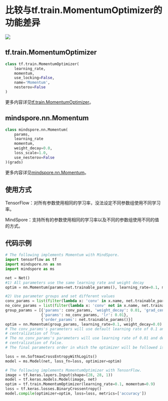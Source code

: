 # 比较与tf.train.MomentumOptimizer的功能差异

<a href="https://gitee.com/mindspore/docs/blob/r1.10/docs/mindspore/source_zh_cn/note/api_mapping/tensorflow_diff/Momentum.md" target="_blank"><img src="https://mindspore-website.obs.cn-north-4.myhuaweicloud.com/website-images/r1.9/resource/_static/logo_source.png"></a>

## tf.train.MomentumOptimizer

```python
class tf.train.MomentumOptimizer(
    learning_rate,
    momentum,
    use_locking=False,
    name='Momentum',
    nesterov=False
)
```

更多内容详见[tf.train.MomentumOptimizer](https://www.tensorflow.org/versions/r1.15/api_docs/python/tf/train/MomentumOptimizer)。

## mindspore.nn.Momentum

```python
class mindspore.nn.Momentum(
    params,
    learning_rate
    momentum,
    weight_decay=0.0,
    loss_scale=1.0,
    use_nesterov=False
)(grads)
```

更多内容详见[mindspore.nn.Momentum](https://mindspore.cn/docs/zh-CN/r1.10/api_python/nn/mindspore.nn.Momentum.html)。

## 使用方式

TensorFlow：对所有参数使用相同的学习率，没法设定不同参数组使用不同学习率。

MindSpore：支持所有的参数使用相同的学习率以及不同的参数组使用不同的值的方式。

## 代码示例

```python
# The following implements Momentum with MindSpore.
import tensorflow as tf
import mindspore.nn as nn
import mindspore as ms

net = Net()
#1) All parameters use the same learning rate and weight decay
optim = nn.Momentum(params=net.trainable_params(), learning_rate=0.1, momentum=0.9)

#2) Use parameter groups and set different values
conv_params = list(filter(lambda x: 'conv' in x.name, net.trainable_params()))
no_conv_params = list(filter(lambda x: 'conv' not in x.name, net.trainable_params()))
group_params = [{'params': conv_params, 'weight_decay': 0.01, 'grad_centralization':True},
                {'params': no_conv_params, 'lr': 0.01},
                {'order_params': net.trainable_params()}]
optim = nn.Momentum(group_params, learning_rate=0.1, weight_decay=0.0)
# The conv_params's parameters will use default learning rate of 0.1 and weight decay of 0.01 and grad
# centralization of True.
# The no_conv_params's parameters will use learning rate of 0.01 and default weight decay of 0.0 and grad
# centralization of False.
# The final parameters order in which the optimizer will be followed is the value of 'order_params'.

loss = nn.SoftmaxCrossEntropyWithLogits()
model = ms.Model(net, loss_fn=loss, optimizer=optim)

# The following implements MomentumOptimizer with TensorFlow.
image = tf.keras.layers.Input(shape=(28, 28, 1))
model = tf.keras.models.Model(image, net)
optim = tf.train.MomentumOptimizer(learning_rate=0.1, momentum=0.9)
loss = tf.keras.losses.BinaryCrossentropy()
model.compile(optimizer=optim, loss=loss, metrics=['accuracy'])
```
